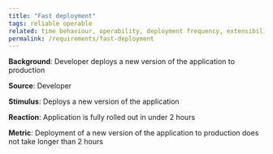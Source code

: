 ```yaml
---
title: "Fast deployment"
tags: reliable operable
related: time behaviour, operability, deployment frequency, extensibility, lead time for changes, cycle time
permalink: /requirements/fast-deployment
---
```


<div class="quality-requirement" markdown="1">

**Background**: Developer deploys a new version of the application to production

**Source**: Developer

**Stimulus**: Deploys a new version of the application

**Reaction**: Application is fully rolled out in under 2 hours

**Metric**: Deployment of a new version of the application to production does not take longer than 2 hours


</div><br>




